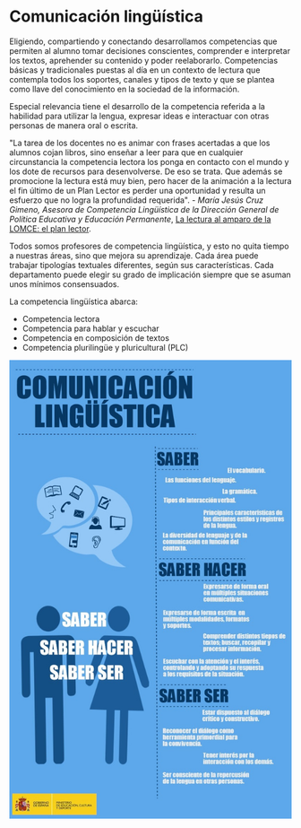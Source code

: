 # Comunicación lingüística

Eligiendo, compartiendo y conectando desarrollamos competencias que permiten al alumno tomar decisiones conscientes, comprender e interpretar los textos, aprehender su contenido y poder reelaborarlo. Competencias básicas y tradicionales puestas al día en un contexto de lectura que contempla todos los soportes, canales y tipos de texto y que se plantea como llave del conocimiento en la sociedad de la información.

Especial relevancia tiene el desarrollo de la competencia referida a la habilidad para utilizar la lengua, expresar ideas e interactuar con otras personas de manera oral o escrita. 

"La tarea de los docentes no es animar con frases acertadas a que los alumnos cojan libros, sino enseñar a leer para que en cualquier circunstancia la competencia lectora los ponga en contacto con el mundo y los dote de recursos para desenvolverse. De eso se trata. Que además se promocione la lectura está muy bien, pero hacer de la animación a la lectura el fin último de un Plan Lector es perder una oportunidad y resulta un esfuerzo que no logra la profundidad requerida". - _María Jesús Cruz Gimeno, Asesora de Competencia Lingüística de la Dirección General de Política Educativa y Educación Permanente_, [La lectura al amparo de la LOMCE: el plan lector](http://127.0.0.1:51235/Espacios_lectura_15_B3_compartir/resources/LaLecturaAlAmparoDeLaLOMCE.pdf).

Todos somos profesores de competencia lingüística, y esto no quita tiempo a nuestras áreas, sino que mejora su aprendizaje. Cada área puede trabajar tipologías textuales diferentes, según sus características. Cada departamento puede elegir su grado de implicación siempre que se asuman unos mínimos consensuados.

La competencia lingüística abarca:

*   Competencia lectora
*   Competencia para hablar y escuchar
*   Competencia en composición de textos
*   Competencia plurilingüe y pluricultural (PLC)


![](img/comunicacionLing.jpg)
